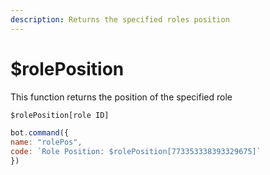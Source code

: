 ```yaml
---
description: Returns the specified roles position
---
```


# $rolePosition

This function returns the position of the specified role

```javascript
$rolePosition[role ID]
```

```javascript
bot.command({
name: "rolePos",
code: `Role Position: $rolePosition[773353338393329675]`
})
```

